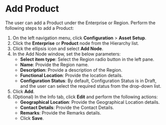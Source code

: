 # Add Product

The user can add a Product under the Enterprise or Region. Perform the following steps to add a Product:

1. On the left navigation menu, click **Configuration** > **Asset Setup**.
2. Click the **Enterprise** or **Product** node from the Hierarchy list.
3. Click the ellipsis icon and select **Add Node**.
4. In the Add Node window, set the below parameters:
      - **Select item type**: Select the Region radio button in the left pane.
      - **Name**: Provide the Region name.
      - **Description**: Provide a description of the Region.
      - **Functional Location**: Provide the location details. 
      - **Configuration Status**: By default, Configuration Status is in Draft, and the user can select the required status from the drop-down list.
5. Click **Add**.
6. (Optional) In the Info tab, click **Edit** and perform the following actions:
      - **Geographical Location**: Provide the Geographical Location details.
      - **Contact Details**: Provide the Contact Details.
      - **Remarks**: Provide the Remarks details.
      - Click **Save**.